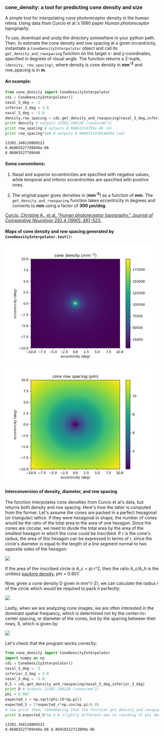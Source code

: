 
### cone_density: a tool for predicting cone density and size

A simple tool for interpolating cone photoreceptor density in the human retina. Using data from Curcio et al.'s 1990 paper *Human photoreceptor topography*.

To use, download and unzip the directory somewhere in your python path. Then, to estimate the cone density and row spacing at a given eccentricity, instantiate a `ConeDensityInterpolator` object and call its `get_density_and_rowspacing` function on the target x- and y-coordinates, specified in degrees of visual angle. The function returns a 2-tuple, `(density, row_spacing)`, where density is cone density in **mm<sup>-2</sup>** and row_spacing is in **m**.

#### An example:


```python
from cone_density import ConeDensityInterpolator
cdi = ConeDensityInterpolator()
nasal_5_deg = -5
inferior_3_deg = 3.0
nasal_5_deg = -5.0
density,row_spacing = cdi.get_density_and_rowspacing(nasal_5_deg,inferior_3_deg)
print density # outputs 13302.348128 (cones/mm^2)
print row_spacing # outputs 8.06861314705e-06 (m)
print row_spacing*1e6 # outputs 8.0686131470546094 (um)
```

    13302.348128009222
    8.06865527709446e-06
    8.06865527709446


#### Some conventions:

1. Nasal and superior eccentricities are specified with negative values, while temporal and inferior eccentricities are specified with positive ones.

2. The original paper gives densities in (**mm<sup>-2</sup>**) as a function of **mm**. The `get_density_and_rowspacing` function takes eccentricity in degrees and converts to **mm** using a factor of **300 &mu;m/deg**.

[Curcio, Christine A., et al. "Human photoreceptor topography." *Journal of Comparative Neurology* 292.4 (1990): 497-523.](https://www.ncbi.nlm.nih.gov/pubmed/2324310)

#### Maps of cone density and row spacing generated by `ConeDensityInterpolator.test()`:

![Cone density as a function of eccentricity in a central 20 x 20 deg square](./maps/density.png)

![Cone row spacing as a function of eccentricity in a central 20 x 20 deg square](./maps/row_spacing.png)

#### Interconversion of density, diameter, and row spacing

The function interpolates cone densities from Curcio et al's data, but returns both density and row spacing. Here's how the latter is computed from the former. Let's assume the cones are packed in a perfect hexagonal (or triangular) lattice. If they were hexagonal in shape, the number of cones would be the ratio of the total area to the area of one hexagon. Since the cones are circular, we need to divide the total area by the area of the smallest hexagon in which the cone could be inscribed. If r is the cone's radius, the area of this hexagon can be expressed in terms of r, since the circle's diameter is equal to the length of a line segment normal to two opposite sides of the hexagon:

<img src="https://render.githubusercontent.com/render/math?math=A_h = \frac{3\sqrt{3}}{2}\left[\frac{r}{\cos(\pi/6)}\right]^2">

If the area of the inscribed circle is A_c = pi r^2, then the ratio A_c/A_h is the unitless [packing density](https://en.wikipedia.org/wiki/Packing_problems), phi = 0.907.

Now, given a cone density D given in mm^{-2}, we can calculate the radius r of the circle which would be required to pack it perfectly:

<img src="https://render.githubusercontent.com/render/math?math=r = \sqrt{\frac{\phi}{\pi D}}">

Lastly, when we are analyzing cone images, we are often interested in the dominant spatial frequency, which is determined not by the center-to-center spacing, or diameter of the cones, but by the spacing between their rows, $S$, which is given by:

<img src="https://render.githubusercontent.com/render/math?math=S = (2*r)*\cos(\pi/6)">

Let's check that the program works correctly:


```python
from cone_density import ConeDensityInterpolator
import numpy as np
cdi = ConeDensityInterpolator()
nasal_5_deg = -5
inferior_3_deg = 3.0
nasal_5_deg = -5.0
D,S = cdi.get_density_and_rowspacing(nasal_5_deg,inferior_3_deg)
print D # outputs 13302.348128 (cones/mm^2)
phi = 0.907
expected_r = np.sqrt(phi/(D*np.pi))
expected_S = 2*expected_r*np.cos(np.pi/6.0)
# now print them, remembering that the function get_density_and_rowspacing returns row spacing with units m
print S,expected_S*1e-3 # slightly different due to rounding of phi above; true value is calculated in cone_density
```

    13302.348128009222
    8.06865527709446e-06 8.06910152713089e-06

